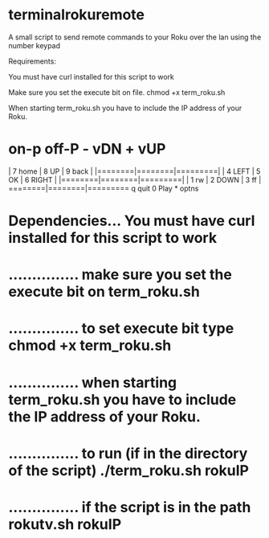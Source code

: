 # terminalrokuremote
A small script to send remote commands to your Roku over the lan using the number keypad

Requirements:

You must have curl installed for this script to work

Make sure you set the execute bit on file.    chmod +x term_roku.sh

When starting term_roku.sh you have to include the IP address of your Roku.


 on-p off-P  - vDN    + vUP
 ===========================
| 7 home | 8 UP   | 9 back  |
|========|========|=========|
| 4 LEFT | 5 OK   | 6 RIGHT |
|========|========|=========|
| 1 rw   | 2 DOWN | 3 ff    |
 ========|========|=========
  q quit   0 Play   * optns
  
  
  
# Dependencies... You must have  curl  installed for this script to work
# ............... make sure you set the execute bit on term_roku.sh    
# ............... to set execute bit type    chmod +x term_roku.sh
# ............... when starting term_roku.sh you have to include the IP address of your Roku.
# ............... to run (if in the directory of the script)   ./term_roku.sh rokuIP
# ............... if the script is in the path   rokutv.sh rokuIP
